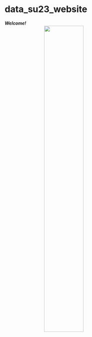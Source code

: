 # data_su23_website

***Welcome!***
 <img src="./![Damaris Cruz Alvarado Headshot (1)](https://github.com/dcruzalvarad0/data_su23_website/assets/133800496/a5a937f3-c204-4345-a713-bab4888e3aae)" style="width:50%; margin:auto; display:block">




